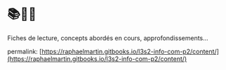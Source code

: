 # 📚🧠💢

Fiches de lecture, concepts abordés en cours, approfondissements...

permalink: [https://raphaelmartin.gitbooks.io/l3s2-info-com-p2/content/](https://raphaelmartin.gitbooks.io/l3s2-info-com-p2/content/)

